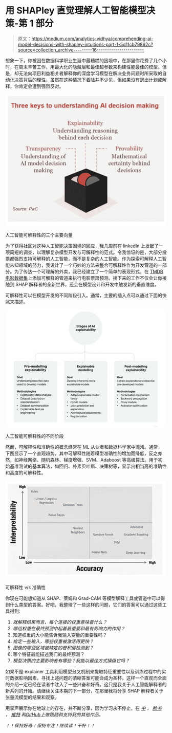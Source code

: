 # 用 SHAPley 直觉理解人工智能模型决策-第 1 部分

> 原文：<https://medium.com/analytics-vidhya/comprehending-ai-model-decisions-with-shapley-intuitions-part-1-5d11cb79862c?source=collection_archive---------16----------------------->

想象一下，你被困在数据科学职业生涯中最糟糕的困境中，在那里你花费了几个小时，在周末辛苦工作，用最大化的隐藏层和最佳超参数来构建性能最佳的模型。但是，却无法向项目利益相关者解释你的深度学习模型在解决业务问题时所采取的自动化决策背后的理性。虽然在这种情况下着陆并不少见，但如果没有退出计划或解释，你肯定会遭到强烈反对。

![](img/f0b7fb73bcbee0e0bf0ba975b7695240.png)

人工智能可解释性的三个主要向量

为了获得社区对这种人工智能决策困境的回应，我几周前在 linkedIn 上发起了一项简短的调查，以理解复杂模型开发与可解释性的范式。令我惊讶的是，大部分投票都强烈支持可解释的人工智能，而不是复杂的人工智能。作为探索可解释人工智能未知领域的努力，我设计了一个巧妙的方法来整合可解释性作为开发管道的一部分。为了传达一个可理解的外卖，我已经建立了一个简单的表现形式，在 [TMDB 电影数据集](https://www.kaggle.com/c/tmdb-box-office-prediction/data)上添加可解释的管道来执行电影票房预测。接下来的工作不仅会让你接触到 SHAP 解释者的全新世界，还会在模型设计和开发中触发新的垂直维度。

可解释性可以在模型开发的不同阶段引入。通常，主要的插入点可以通过下面的快照来描述。

![](img/69cbcf45dba4fd5510bc17cbef57bba4.png)

人工智能可解释性的不同阶段

然而，可解释性和准确性的概念经常在 ML 从业者和数据科学家中混淆。通常，下图显示了一个直观趋势，其中可解释性随着模型准确性的增加而降低，反之亦然，如神经网络、随机森林、梯度增强、SVM、Adaboost 等高级算法。用于初始基准测试的基本算法，如回归、朴素贝叶斯、决策树等，显示出相当高的准确性和高度的可解释性。

![](img/992a717359a847e87e2e369419b376aa.png)

可解释性 v/s 准确性

你现在可能想知道从 SHAP、莱姆和 Grad-CAM 等模型解释工具或管道中可以得到什么类型的答案。好吧，我整理了一些这样的问题，它们的答案可以通过这些工具得到:

1.  *就解释结果而言，每个连接的权重意味着什么？*
2.  *哪组权重在最终预测中起着最重要和最有影响力的作用？*
3.  知道权重的大小能告诉我输入变量的重要性吗？
4.  *给定一些输入，哪些权重被激活得更快？*
5.  *图像的哪些区域被特定的卷积层检测到？*
6.  哪个特征最能描述我们的最终预测？
7.  *模型决策的主要影响者有哪些？我能以最佳方式操纵它吗？*

如果不是 explainer 工具利用模型分叉机制来提取特征重要性以及训练过程中的实时数据影响因素，寻找上述问题的清晰答案可能会成为圣杯。这样一个直观而全面的介绍一定已经在读者中注入了一些兴奋和好奇。这只是我关于人工智能解释者的新系列的开始。请继续关注本期的下一部分，在那里我将分享 SHAP 解释者关于张量流模型的结果和观察。

用掌声展示你在地球上的存在，并不断分享，因为学习永不停止。在 [*中*](/@Immaculate_sha2nk) *，* [*脸书*](https://www.facebook.com/TheSha2nk) *，* [*推特*](https://twitter.com/TheSha2nk) *和*[*GitHub*](https://github.com/Shashank545)*上做跟随和支持我的其他作品。*

*！！保持好奇！保持专注！继续读！干杯！！*